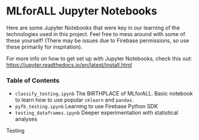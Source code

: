 # MLforALL Jupyter Notebooks

Here are some Jupyter Notebooks that were key in our learning of the technologies used in this project. Feel free to mess around with some of these yourself! (There may be issues due to Firebase permissions, so use these primarily for inspiration).

For more info on how to get set up with Jupyter Notebooks, check this out:
https://jupyter.readthedocs.io/en/latest/install.html

### Table of Contents 
- `classify_testing.ipynb` The BIRTHPLACE of MLforALL. Basic notebook to learn how to use popular `sklearn` and `pandas`. 
- `pyfb_testing.ipynb` Learning to use Firebase Python SDK
- `testing_dataframes.ipynb` Deeper experimentation with statistical analyses

Testing